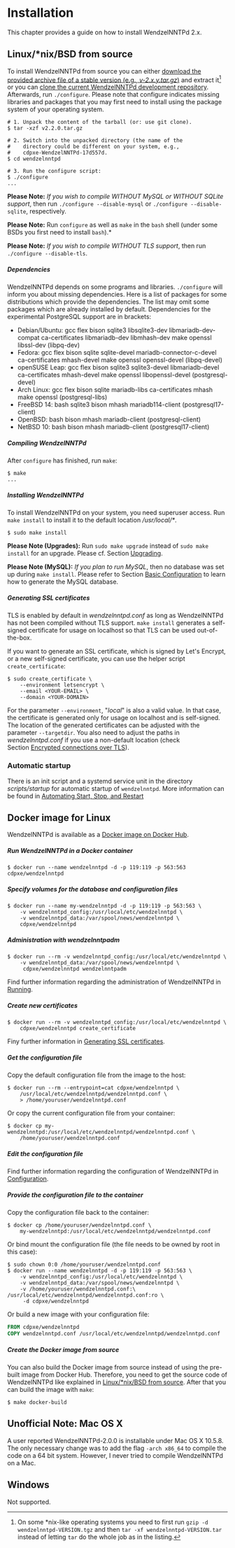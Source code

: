 # Installation

This chapter provides a guide on how to install WendzelNNTPd 2.x.

## Linux/*nix/BSD from source

To install WendzelNNTPd from source you can either [download the provided
archive file of a stable version (e.g., *v-2.x.y.tar.gz*)](https://sourceforge.net/projects/wendzelnntpd/files/) and extract it[^1] or you can [clone the current WendzelNNTPd development repository](https://github.com/cdpxe/WendzelNNTPd).
Afterwards, run `./configure`. Please note that configure indicates missing
libraries and packages that you may first need to install using the
package system of your operating system.
```console
# 1. Unpack the content of the tarball (or: use git clone).
$ tar -xzf v2.2.0.tar.gz

# 2. Switch into the unpacked directory (the name of the
#    directory could be different on your system, e.g.,
#    cdpxe-WendzelNNTPd-17d557d.
$ cd wendzelnntpd

# 3. Run the configure script:
$ ./configure
...
```

**Please Note:** *If you wish to compile WITHOUT MySQL or WITHOUT SQLite
support*, then run `./configure --disable-mysql` or `./configure --disable-sqlite`,
respectively.

**Please Note:** Run `configure` as well as `make` in the
`bash` shell (under some BSDs you first need to install `bash`).*

**Please Note:** *If you wish to compile WITHOUT TLS support*, then run
`./configure --disable-tls`.

##### Dependencies

WendzelNNTPd depends on some programs and libraries.
`./configure` will inform you about missing dependencies.
Here is a list of packages for some distributions which provide the dependencies.
The list may omit some packages which are already installed by default.
Dependencies for the experimental PostgreSQL support are in brackets:

- Debian/Ubuntu: gcc flex bison sqlite3 libsqlite3-dev libmariadb-dev-compat ca-certificates
  libmariadb-dev libmhash-dev make openssl libssl-dev (libpq-dev)
- Fedora: gcc flex bison sqlite sqlite-devel mariadb-connector-c-devel ca-certificates mhash-devel make openssl
  openssl-devel (libpq-devel)
- openSUSE Leap: gcc flex bison sqlite3 sqlite3-devel libmariadb-devel ca-certificates mhash-devel make openssl
  libopenssl-devel (postgresql-devel)
- Arch Linux: gcc flex bison sqlite mariadb-libs ca-certificates mhash make openssl (postgresql-libs)
- FreeBSD 14: bash sqlite3 bison mhash mariadb114-client (postgresql17-client)
- OpenBSD: bash bison mhash mariadb-client (postgresql-client)
- NetBSD 10: bash bison mhash mariadb-client (postgresql17-client)

##### Compiling WendzelNNTPd

After `configure` has finished, run `make`:
```console
$ make
...
```

##### Installing WendzelNNTPd

To install WendzelNNTPd on your system, you need superuser access. Run
`make install` to install it to the default location */usr/local/\**.
```console
$ sudo make install
```

**Please Note (Upgrades):** Run `sudo make upgrade` instead of `sudo make install`
for an upgrade. Please cf. Section [Upgrading](upgrade.md#upgrading).

**Please Note (MySQL):** *If you plan to run MySQL*, then no database
was set up during `make install`. Please refer to
Section [Basic Configuration](configuration.md#basic-configuration) to learn how to generate
the MySQL database.

##### Generating SSL certificates

TLS is enabled by default in *wendzelnntpd.conf* as long as WendzelNNTPd has
not been compiled without TLS support. `make install` generates a self-signed
certificate for usage on localhost so that TLS can be used out-of-the-box.

If you want to generate an SSL certificate, which is signed by Let's Encrypt,
or a new self-signed certificate, you can use the helper script `create_certificate`:
```console
$ sudo create_certificate \
    --environment letsencrypt \
    --email <YOUR-EMAIL> \
    --domain <YOUR-DOMAIN>
```
For the parameter `--environment`, "*local*" is also a valid value. In
that case, the certificate is generated only for usage on localhost and
is self-signed. The location of the generated certificates can be adjusted
with the parameter `--targetdir`. You also need to adjust the paths in
*wendzelnntpd.conf* if you use a non-default location
(check Section [Encrypted connections over TLS](configuration.md#encrypted-connections-over-tls)).

### Automatic startup

There is an init script and a systemd service unit in the directory *scripts/startup* for automatic
startup of `wendzelnntpd`. More information can be found in
[Automating Start, Stop, and Restart](running.md#automating-start-stop-and-restart)

## Docker image for Linux

WendzelNNTPd is available as a [Docker image on Docker Hub](https://hub.docker.com/r/cdpxe/wendzelnntpd).

##### Run WendzelNNTPd in a Docker container

```console
$ docker run --name wendzelnntpd -d -p 119:119 -p 563:563 cdpxe/wendzelnntpd
```

##### Specify volumes for the database and configuration files

```console
$ docker run --name my-wendzelnntpd -d -p 119:119 -p 563:563 \
    -v wendzelnntpd_config:/usr/local/etc/wendzelnntpd \
    -v wendzelnntpd_data:/var/spool/news/wendzelnntpd \
    cdpxe/wendzelnntpd
```

##### Administration with wendzelnntpadm

```console
$ docker run --rm -v wendzelnntpd_config:/usr/local/etc/wendzelnntpd \
    -v wendzelnntpd_data:/var/spool/news/wendzelnntpd \
     cdpxe/wendzelnntpd wendzelnntpadm
```
Find further information regarding the administration of WendzelNNTPd in [Running](running.md#administration-tool-wendzelnntpadm).

##### Create new certificates

```console
$ docker run --rm -v wendzelnntpd_config:/usr/local/etc/wendzelnntpd \
    cdpxe/wendzelnntpd create_certificate
```
Finy further information in [Generating SSL certificates](#generating-ssl-certificates).

##### Get the configuration file

Copy the default configuration file from the image to the host:
```console
$ docker run --rm --entrypoint=cat cdpxe/wendzelnntpd \
    /usr/local/etc/wendzelnntpd/wendzelnntpd.conf \
    > /home/youruser/wendzelnntpd.conf
```

Or copy the current configuration file from your container:
```console
$ docker cp my-wendzelnntpd:/usr/local/etc/wendzelnntpd/wendzelnntpd.conf \
    /home/youruser/wendzelnntpd.conf 
```

##### Edit the configuration file

Find further information regarding the configuration of WendzelNNTPd in [Configuration](configuration.md#basic-configuration).

##### Provide the configuration file to the container

Copy the configuration file back to the container:
```console
$ docker cp /home/youruser/wendzelnntpd.conf \
    my-wendzelnntpd:/usr/local/etc/wendzelnntpd/wendzelnntpd.conf
```

Or bind mount the configuration file (the file needs to be owned by root in this case):
```console
$ sudo chown 0:0 /home/youruser/wendzelnntpd.conf
$ docker run --name wendzelnntpd -d -p 119:119 -p 563:563 \
    -v wendzelnntpd_config:/usr/local/etc/wendzelnntpd \
    -v wendzelnntpd_data:/var/spool/news/wendzelnntpd \
    -v /home/youruser/wendzelnntpd.conf:\
/usr/local/etc/wendzelnntpd/wendzelnntpd.conf:ro \
     -d cdpxe/wendzelnntpd
```

Or build a new image with your configuration file:
```dockerfile
FROM cdpxe/wendzelnntpd
COPY wendzelnntpd.conf /usr/local/etc/wendzelnntpd/wendzelnntpd.conf
```

##### Create the Docker image from source

You can also build the Docker image from source instead of using the pre-built image from Docker Hub.
Therefore, you need to get the source code of WendzelNNTPd like explained in [Linux/*nix/BSD from source](#linuxnixbsd-from-source).
After that you can build the image with `make`:
```console
$ make docker-build
```

## Unofficial Note: Mac OS X

A user reported WendzelNNTPd-2.0.0 is installable under Mac OS X 10.5.8.
The only necessary change was to add the flag `-arch x86_64` to
compile the code on a 64 bit system. However, I never tried to compile
WendzelNNTPd on a Mac.

## Windows

Not supported.

[^1]: On some \*nix-like operating systems you need to first run
    `gzip -d wendzelnntpd-VERSION.tgz` and then 
    `tar -xf wendzelnntpd-VERSION.tar` instead of letting `tar` do the whole
    job as in the listing.
